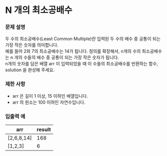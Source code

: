 # N 개의 최소공배수

### 문제 설명

두 수의 최소공배수(Least Common Multiple)란 입력된 두 수의 배수 중 공통이 되는 가장 작은 숫자를 의미합니다.  
예를 들어 2와 7의 최소공배수는 14가 됩니다. 정의를 확장해서, n개의 수의 최소공배수는 n 개의 수들의 배수 중 공통이 되는 가장 작은 숫자가 됩니다.  
n개의 숫자를 담은 배열 arr 이 입력되었을 때 이 수들의 최소공배수를 반환하는 함수, solution 을 완성해 주세요.

### 제한 사항

- arr 은 길이 1 이상, 15 이하인 배열입니다.
- arr 의 원소는 100 이하인 자연수입니다.

### 입출력 예
<table>
    <thead>
        <tr>
            <th>arr</th>
            <th>result</th>
        </tr>
    </thead>
    <tbody>
        <tr>
            <td>[2,6,8,14]</td>
            <td>168</td>
        </tr>
        <tr>
            <td>[1,2,3]</td>
            <td>6</td>
        </tr>
    </tbody>
</table>